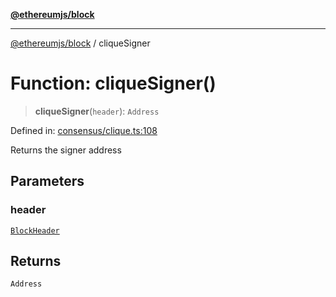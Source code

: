 [**@ethereumjs/block**](../README.md)

***

[@ethereumjs/block](../README.md) / cliqueSigner

# Function: cliqueSigner()

> **cliqueSigner**(`header`): `Address`

Defined in: [consensus/clique.ts:108](https://github.com/ethereumjs/ethereumjs-monorepo/blob/master/packages/block/src/consensus/clique.ts#L108)

Returns the signer address

## Parameters

### header

[`BlockHeader`](../classes/BlockHeader.md)

## Returns

`Address`
